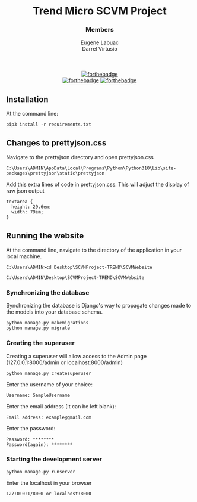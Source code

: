 <div align='center'>

# Trend Micro SCVM Project
### Members
Eugene Labuac <br>
Darrel Virtusio <br><br>
<br><br>
[![forthebadge](https://forthebadge.com/images/badges/made-with-python.svg)](https://forthebadge.com)<br>
[![forthebadge](https://forthebadge.com/images/badges/uses-html.svg)](https://forthebadge.com)
[![forthebadge](https://forthebadge.com/images/badges/uses-css.svg)](https://forthebadge.com)
</div>

## Installation

At the command line:
```
pip3 install -r requirements.txt
```

## Changes to prettyjson.css

Navigate to the prettyjson directory and open prettyjson.css
```
C:\Users\ADMIN\AppData\Local\Programs\Python\Python310\Lib\site-packages\prettyjson\static\prettyjson
```

Add this extra lines of code in prettyjson.css. This will adjust the display of raw json output
```
textarea {
  height: 29.6em;
  width: 79em;
}
```

## Running the website

At the command line, navigate to the directory of the application in your local machine.
```
C:\Users\ADMIN>cd Desktop\SCVMProject-TREND\SCVMWebsite

C:\Users\ADMIN\Desktop\SCVMProject-TREND\SCVMWebsite
```

### Synchronizing the database

Synchronizing the database is Django's way to propagate changes made to the models into your database schema.
```
python manage.py makemigrations
python manage.py migrate
```

### Creating the superuser

Creating a superuser will allow access to the Admin page (127.0.0.1:8000/admin or localhost:8000/admin)
```
python manage.py createsuperuser
```
Enter the username of your choice:
```
Username: SampleUsername
```
Enter the email address (It can be left blank):
```
Email address: example@gmail.com
```
Enter the password:
```
Password: ********
Password(again): ********
```

### Starting the development server
```
python manage.py runserver
```
Enter the localhost in your browser
```
127:0:0:1/8000 or localhost:8000
```
